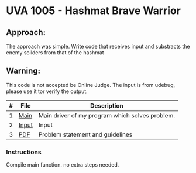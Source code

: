 # UVA 1005 - Hashmat Brave Warrior
## Approach:
The approach was simple. Write code that receives input and substracts the enemy soilders from that of the hashmat
## Warning:
This code is not accepted be Online Judge. The input is from udebug, please use it tor verify the output. 

|   #   | File |  Description |
| :---: | ----------- | ---------------------- |
|  1 | [Main](https://github.com/azizzmills/Programming-Techniques/blob/2143-OOP-Mills/A03/code) | Main driver of my program which solves problem. |
|  2 | [Input](https://github.com/azizzmills/Programming-Techniques/blob/2143-OOP-Mills/A03/input) | Input |
|  3 | [PDF](https://github.com/azizzmills/Programming-Techniques/blob/2143-OOP-Mills/A03/p1005) | Problem statement and guidelines  |

### Instructions
Compile main function. no extra steps needed.
